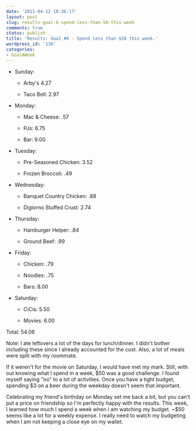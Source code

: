 ```yaml
---
date: '2011-04-12 18:36:17'
layout: post
slug: results-goal-6-spend-less-than-50-this-week
comments: true
status: publish
title: 'Results: Goal #6 - Spend less than $50 this week.'
wordpress_id: '136'
categories:
- GoalAWeek
---
```


<div id="goal06-rating"></div>
<script type="text/javascript">
$('#goal06-rating').raty({ readOnly: true, score: 4.0 , path: '{{ site.basurl }}assets/img/raty' });
</script>


	
  * Sunday:

	
    * Arby's 4.27

	
    * Taco Bell: 2.97




	
  * Monday:

	
    * Mac & Cheese: .57

	
    * PJs: 6.75

	
    * Bar: 9.00




	
  * Tuesday:

	
    * Pre-Seasoned Chicken: 3.52

	
    * Frozen Broccoli: .49




	
  * Wednesday:

	
    * Banquet Country Chicken: .88

	
    * Digiorno Stuffed Crust: 2.74




	
  * Thursday:

	
    * Hamburger Helper: .84

	
    * Ground Beef: .99




	
  * Friday:

	
    * Chicken: .79

	
    * Noodles: .75

	
    * Bars: 8.00




	
  * Saturday:

	
    * CiCis: 5.50

	
    * Movies: 6.00





Total: 54.06

Note: I ate leftovers a lot of the days for lunch/dinner. I didn't bother including these since I already accounted for the cost. Also, a lot of meals were split with my roommate.

If it weren't for the movie on Saturday, I would have met my mark. Still, with out knowing what I spend in a week, $50 was a good challenge. I found myself saying "no" to a lot of activities. Once you have a tight budget, spending $3 on a beer during the weekday doesn't seem that important. 

Celebrating my friend's birthday on Monday set me back a bit, but you can't put a price on friendship so I'm perfectly happy with the results. This week, I learned how much I spend a week when I am watching my budget. ~$50 seems like a lot for a weekly expense. I really need to watch my budgeting when I am not keeping a close eye on my wallet.
